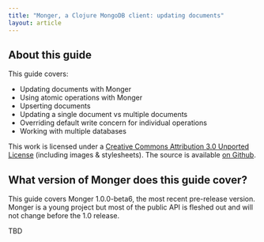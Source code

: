 ```yaml
---
title: "Monger, a Clojure MongoDB client: updating documents"
layout: article
---
```


## About this guide

This guide covers:

 * Updating documents with Monger
 * Using atomic operations with Monger
 * Upserting documents
 * Updating a single document vs multiple documents
 * Overriding default write concern for individual operations
 * Working with multiple databases

This work is licensed under a <a rel="license" href="http://creativecommons.org/licenses/by/3.0/">Creative Commons Attribution 3.0 Unported License</a> (including images & stylesheets). The source is available [on Github](https://github.com/clojurewerkz/monger.docs).


## What version of Monger does this guide cover?

This guide covers Monger 1.0.0-beta6, the most recent pre-release version. Monger is a young project but most of the public API
is fleshed out and will not change before the 1.0 release.


TBD
